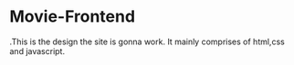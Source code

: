 # Movie-Frontend
.This is the design the site is gonna work. It mainly comprises of html,css and javascript.
